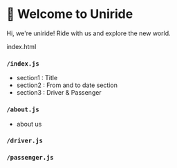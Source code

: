 # 👋 Welcome to Uniride

Hi, we&apos;re uniride! Ride with us and explore the new world.

index.html



### `/index.js`

- section1 : Title
- section2 : From and to date section
- section3 : Driver & Passenger


### `/about.js`

- about us

### `/driver.js`

### `/passenger.js`
